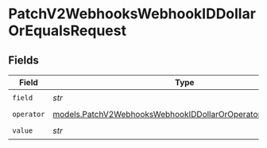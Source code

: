 # PatchV2WebhooksWebhookIDDollarOrEqualsRequest


## Fields

| Field                                                                                                                              | Type                                                                                                                               | Required                                                                                                                           | Description                                                                                                                        |
| ---------------------------------------------------------------------------------------------------------------------------------- | ---------------------------------------------------------------------------------------------------------------------------------- | ---------------------------------------------------------------------------------------------------------------------------------- | ---------------------------------------------------------------------------------------------------------------------------------- |
| `field`                                                                                                                            | *str*                                                                                                                              | :heavy_check_mark:                                                                                                                 | N/A                                                                                                                                |
| `operator`                                                                                                                         | [models.PatchV2WebhooksWebhookIDDollarOrOperatorEqualsRequest](../models/patchv2webhookswebhookiddollaroroperatorequalsrequest.md) | :heavy_check_mark:                                                                                                                 | N/A                                                                                                                                |
| `value`                                                                                                                            | *str*                                                                                                                              | :heavy_check_mark:                                                                                                                 | N/A                                                                                                                                |